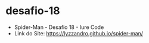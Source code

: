 # desafio-18

- Spider-Man - Desafio 18 - Iure Code
- Link do Site: https://lyzzandro.github.io/spider-man/
